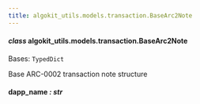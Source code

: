 ```yaml
---
title: algokit_utils.models.transaction.BaseArc2Note
---
```

#### *class* algokit_utils.models.transaction.BaseArc2Note

Bases: `TypedDict`

Base ARC-0002 transaction note structure

#### dapp_name *: str*